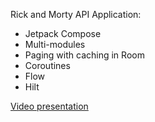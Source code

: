 Rick and Morty API Application:
- Jetpack Compose
- Multi-modules
- Paging with caching in Room
- Coroutines
- Flow
- Hilt

[Video presentation]([URL_видео](https://github.com/mafusaik/RickAndMortyApp/blob/master/RickMortiDemo.mp4))
